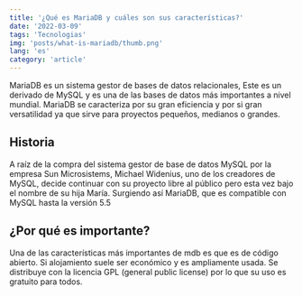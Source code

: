 ```yaml
---
title: '¿Qué es MariaDB y cuáles son sus características?'
date: '2022-03-09'
tags: 'Tecnologias'
img: 'posts/what-is-mariadb/thumb.png'
lang: 'es'
category: 'article'
---
```

MariaDB es un sistema gestor de bases de datos relacionales, Este es un derivado de MySQL y es una de las bases de datos más importantes a nivel mundial.
MariaDB se caracteriza por su gran eficiencia y por si gran versatilidad ya que sirve para proyectos pequeños, medianos o grandes.

## Historia
A raíz de la compra del sistema gestor de base de datos MySQL por la empresa Sun Microsistems, Michael Widenius, uno de los creadores de MySQL, decide continuar con su proyecto libre al público pero esta vez bajo el nombre de su hija María. Surgiendo así MariaDB,  que es compatible con MySQL hasta la versión 5.5

## ¿Por qué es importante?
Una de las características más importantes de mdb es que es de código abierto. Si alojamiento suele ser económico y es ampliamente usada. Se distribuye con la licencia GPL (general public license) por lo que su uso es gratuito para todos.